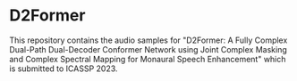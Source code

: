 # D2Former
This repository contains the audio samples for "D2Former: A Fully Complex Dual-Path Dual-Decoder Conformer Network using Joint Complex Masking and Complex Spectral Mapping for Monaural Speech Enhancement" which is submitted to ICASSP 2023. 
